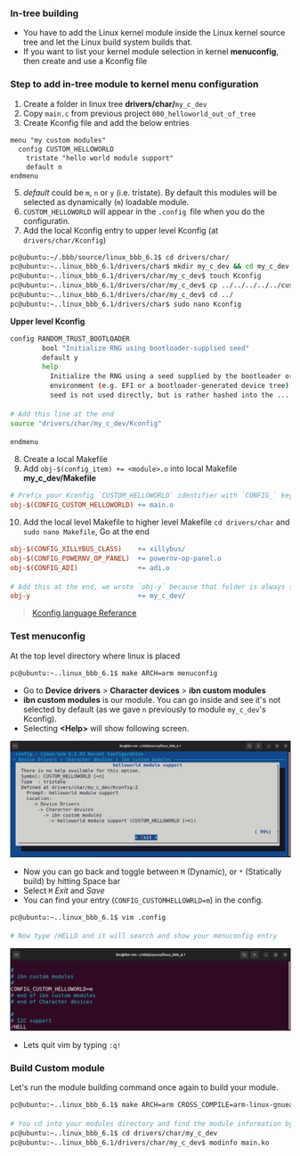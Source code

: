 ### In-tree building  
- You have to add the Linux kernel module inside the Linux kernel source tree and let the Linux build system builds that.    
- If you want to list your kernel module selection in kernel **menuconfig**, then create and use a Kconfig file      

### Step to add in-tree module to kernel menu configuration   

1. Create a folder in linux tree **drivers/char/**`my_c_dev ` 
2. Copy `main.c` from previous project `000_helloworld_out_of_tree`  
3. Create Kconfig file and add the below entries   
```kconfig
menu "my custom modules"
  config CUSTOM_HELLOWORLD
    tristate "hello world module support"
    default n
endmenu
```       
5. *default* could be `m`, `n` or `y` (i.e. tristate). By default this modules will be selected as dynamically (`m`) loadable module.
6. `CUSTOM_HELLOWORLD` will appear in the `.config `file when you do the configuratin.    
7. Add the local Kconfig entry to upper level Kconfig (at `drivers/char/Kconfig`) 
```bash
pc@ubuntu:~/.bbb/source/linux_bbb_6.1$ cd drivers/char/
pc@ubuntu:~..linux_bbb_6.1/drivers/char$ mkdir my_c_dev && cd my_c_dev
pc@ubuntu:~..linux_bbb_6.1/drivers/char/my_c_dev$ touch Kconfig
pc@ubuntu:~..linux_bbb_6.1/drivers/char/my_c_dev$ cp ../../../../../custom_drivers/000_helloworld_out_of_tree/main.c .
pc@ubuntu:~..linux_bbb_6.1/drivers/char/my_c_dev$ cd ../
pc@ubuntu:~..linux_bbb_6.1/drivers/char$ sudo nano Kconfig
```    
**Upper level Kconfig**     
```bash 
config RANDOM_TRUST_BOOTLOADER
        bool "Initialize RNG using bootloader-supplied seed"
        default y
        help
          Initialize the RNG using a seed supplied by the bootloader or boot
          environment (e.g. EFI or a bootloader-generated device tree). This
          seed is not used directly, but is rather hashed into the ....

# Add this line at the end
source "drivers/char/my_c_dev/Kconfig"

endmenu

```
8. Create a local Makefile   
9. Add `obj-$(config_item) += <module>.o` into local Makefile **my_c_dev/Makefile**     
```Makefile
# Prefix your Kconfig `CUSTOM_HELLOWORLD` identifier with `CONFIG_` keyword to get the option `m`, `n`, or `y` from user
obj-$(CONFIG_CUSTOM_HELLOWORLD) += main.o
```   
10. Add the local level Makefile to higher level Makefile `cd drivers/char` and `sudo nano Makefile`, Go at the end  
```Makefile
obj-$(CONFIG_XILLYBUS_CLASS)    += xillybus/
obj-$(CONFIG_POWERNV_OP_PANEL)  += powernv-op-panel.o
obj-$(CONFIG_ADI)               += adi.o

# Add this at the end, we wrote `obj-y` because that folder is always selected. As we don't have any config item for the folder to select. But only to select the kernel module under that menu we have config item.
obj-y                           += my_c_dev/
```     

> [Kconfig language Referance](https://www.kernel.org/doc/Documentation/kbuild/kconfig-language.txt)     
     
### Test menuconfig    
     
At the top level directory where linux is placed
```bash
pc@ubuntu:~..linux_bbb_6.1$ make ARCH=arm menuconfig
```    
- Go to **Device drivers** > **Character devices** > **ibn custom modules**   
- **ibn custom modules** is our module. You can go inside and see it's not selected by default (as we gave `n` previously to module `my_c_dev`'s Kconfig).    
- Selecting **<Help\>** will show following screen.     

<img src="../images/menuconfig-help-for-our-custom-module.png" alt="Menuconfig help menu for our custom module">     

- Now you can go back and toggle between `M` (Dynamic), or `*` (Statically build) by hitting Space bar   
- Select `M` *Exit* and *Save*     
- You can find your entry (`CONFIG_CUSTOMHELLOWRLD=m`) in the config.    
```bash
pc@ubuntu:~..linux_bbb_6.1$ vim .config  

# Now type /HELLO and it will search and show your menuconfig entry
```       
<img src="../images/custom-helloworld-in-dot-config.png" alt="Custom helloworld entry in .config">      
    
- Lets quit vim by typing `:q!`    

### Build Custom module
Let's run the module building command once again to build your module.   
```bash
pc@ubuntu:~..linux_bbb_6.1$ make ARCH=arm CROSS_COMPILE=arm-linux-gnueabihf- modules -j4    
    
# You cd into your modules directory and find the module information by running following commands   
pc@ubuntu:~..linux_bbb_6.1$ cd drivers/char/my_c_dev
pc@ubuntu:~..linux_bbb_6.1/drivers/char/my_c_dev$ modinfo main.ko 
```     

    